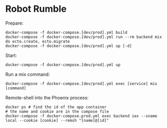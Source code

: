 # Robot Rumble

Prepare:
```
docker-compose -f docker-compose.[dev/prod].yml build
docker-compose -f docker-compose.[dev/prod].yml run --rm backend mix do ecto.create, ecto.migrate
docker-compose -f docker-compose.[dev/prod].yml up [-d]
```

Start:
```
docker-compose -f docker-compose.[dev/prod].yml up
```

Run a mix command:
```
docker-compose -f docker-compose.[dev/prod].yml exec [service] mix [command]
```

Remote-shell into the Phoenix process:
```
docker ps # find the id of the app container
# the name and cookie are in the compose file
docker-compose -f docker-compose.prod.yml exec backend iex --sname local --cookie [cookie] --remsh "[name]@[id]"
```
